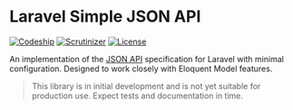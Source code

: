 # Laravel Simple JSON API

[![Codeship](https://img.shields.io/codeship/a5074fc0-ebd2-0133-b75b-5680c82dbe9d/develop.svg?maxAge=60&style=flat-square)](https://github.com/huntie/laravel-simple-jsonapi/tree/develop)
[![Scrutinizer](https://img.shields.io/scrutinizer/g/huntie/laravel-simple-jsonapi.svg?maxAge=60&style=flat-square)](https://scrutinizer-ci.com/g/huntie/laravel-simple-jsonapi/)
[![License](https://img.shields.io/badge/license-MIT-blue.svg?maxAge=2592000&style=flat-square)](https://github.com/huntie/laravel-simple-jsonapi/blob/master/LICENSE.txt)

An implementation of the [JSON API](http://jsonapi.org/) specification for Laravel with minimal configuration. Designed to work closely with Eloquent Model features.

> This library is in initial development and is not yet suitable for production use. Expect tests and documentation in time.
